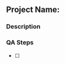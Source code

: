 ## Project Name:

### Description

<!-- Short description about the task -->

### QA Steps

- [ ] <!-- step 1 -->

